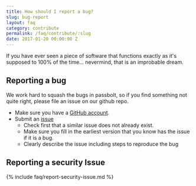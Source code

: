 ```yaml
---
title: How should I report a bug?
slug: bug-report
layout: faq
category: contribute
permalink: /faq/contribute/:slug
date: 2017-01-20 00:00:00 Z
---
```


If you have ever seen a piece of software that functions exactly as it's supposed to 100% of the time...
nevermind, that is an improbable dream. 

## Reporting a bug
We work hard to squash the bugs in passbolt, so if you find 
something not quite right, please file an issue on our github repo.

* Make sure you have a [GitHub account](https://github.com/signup/free).
* Submit an [issue](https://github.com/passbolt/passbolt/issues)
  * Check first that a similar issue does not already exist.
  * Make sure you fill in the earliest version that you know has the issue if it is a bug.
  * Clearly describe the issue including steps to reproduce the bug

## Reporting a security Issue

{% include faq/report-security-issue.md %}